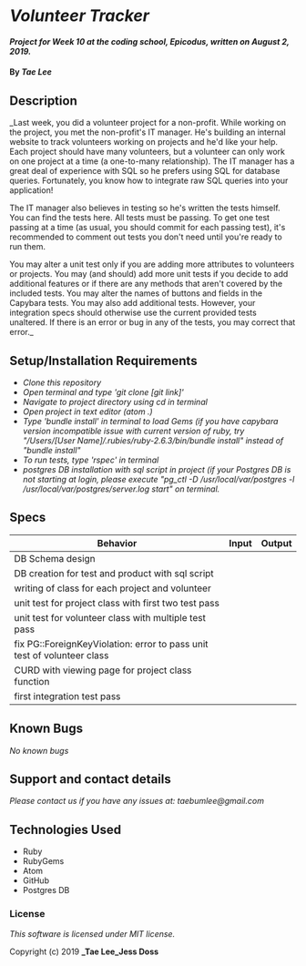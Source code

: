 # _Volunteer Tracker_

#### _Project for Week 10 at the coding school, Epicodus, written on August 2, 2019._

#### By _**Tae Lee**_

## Description

_Last week, you did a volunteer project for a non-profit. While working on the project, you met the non-profit's IT manager. He's building an internal website to track volunteers working on projects and he'd like your help. Each project should have many volunteers, but a volunteer can only work on one project at a time (a one-to-many relationship). The IT manager has a great deal of experience with SQL so he prefers using SQL for database queries. Fortunately, you know how to integrate raw SQL queries into your application!

The IT manager also believes in testing so he's written the tests himself. You can find the tests here. All tests must be passing. To get one test passing at a time (as usual, you should commit for each passing test), it's recommended to comment out tests you don't need until you're ready to run them.

You may alter a unit test only if you are adding more attributes to volunteers or projects.
You may (and should) add more unit tests if you decide to add additional features or if there are any methods that aren't covered by the included tests.
You may alter the names of buttons and fields in the Capybara tests. You may also add additional tests. However, your integration specs should otherwise use the current provided tests unaltered.
If there is an error or bug in any of the tests, you may correct that error._

## Setup/Installation Requirements

* _Clone this repository_
* _Open terminal and type 'git clone [git link]'_
* _Navigate to project directory using cd in terminal_
* _Open project in text editor (atom .)_
* _Type 'bundle install' in terminal to load Gems (if you have capybara version incompatible issue with current version of ruby, try "/Users/[User Name]/.rubies/ruby-2.6.3/bin/bundle install" instead of "bundle install"_
* _To run tests, type 'rspec' in terminal_
* _postgres DB installation with sql script in project (if your Postgres DB is not starting at login, please execute "pg_ctl -D /usr/local/var/postgres -l /usr/local/var/postgres/server.log start" on terminal._

## Specs
| Behavior      | Input         | Output |
| ------------- |:-------------:| ------:|
| DB Schema design  |
| DB creation for test and product with sql script |
| writing of class for each project and volunteer  |
| unit test for project class with first two test pass |
| unit test for volunteer class with multiple test pass |
| fix PG::ForeignKeyViolation: error to pass unit test of volunteer class |
| CURD with viewing page for project class function |
| first integration test pass |

## Known Bugs

_No known bugs_

## Support and contact details

_Please contact us if you have any issues at: taebumlee@gmail.com_

## Technologies Used

* Ruby
* RubyGems
* Atom
* GitHub
* Postgres DB

### License
_This software is licensed under MIT license._

Copyright (c) 2019 **_Tae Lee_Jess Doss**
